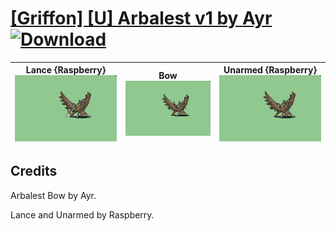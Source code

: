 # [\[Griffon\] \[U\] Arbalest v1 by Ayr](./) [![Download](https://img.shields.io/badge/Download--red?style=social&logo=github)](https://minhaskamal.github.io/DownGit/#/home?url=https://github.com/Klokinator/FE-Repo/tree/main/Battle%20Animations%2FMounted%20-%20Pegs%2C%20Wyverns%2C%20Griffons%2F%5BGriffon%5D%20%5BU%5D%20Arbalest%20v1%20by%20Ayr)

| <b>Lance {Raspberry}</b><br/><img alt="Lance animation" src="./2.%20Lance%20%7BRaspberry%7D/Lance.gif"/> | <b>Bow</b><br/><img alt="Bow animation" src="./5.%20Bow/Bow.gif"/> | <b>Unarmed {Raspberry}</b><br/><img alt="Unarmed animation" src="./8.%20Unarmed%20%7BRaspberry%7D/Unarmed.gif"/> |
| :---: | :---: | :---: |

## Credits

Arbalest Bow by Ayr.

Lance and Unarmed by Raspberry.

